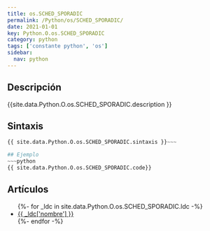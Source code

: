```yaml
---
title: os.SCHED_SPORADIC
permalink: /Python/os/SCHED_SPORADIC/
date: 2021-01-01
key: Python.O.os.SCHED_SPORADIC
category: python
tags: ['constante python', 'os']
sidebar: 
  nav: python
---
```


## Descripción
{{site.data.Python.O.os.SCHED_SPORADIC.description }}

## Sintaxis
~~~python
{{ site.data.Python.O.os.SCHED_SPORADIC.sintaxis }}~~~

## Ejemplo
~~~python
{{ site.data.Python.O.os.SCHED_SPORADIC.code}}
~~~

## Artículos
<ul>
{%- for _ldc in site.data.Python.O.os.SCHED_SPORADIC.ldc -%}
   <li>
       <a href="{{_ldc['url'] }}">{{ _ldc['nombre'] }}</a>
   </li>
{%- endfor -%}
</ul>
